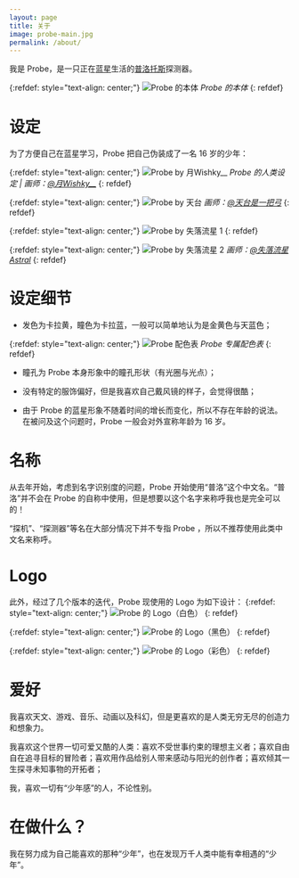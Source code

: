 ```yaml
---
layout: page
title: 关于
image: probe-main.jpg
permalink: /about/
---
```


我是 Probe，是一只正在[蓝星](https://zh.wikipedia.org/wiki/%E5%9C%B0%E7%90%83)生活的[普洛托斯](https://en.wikipedia.org/wiki/Races_of_StarCraft#Protoss)探测器。

{:refdef: style="text-align: center;"}
![Probe 的本体]({{site.baseurl}}/img/about/Probe_SC2.jpg)
*Probe 的本体*
{: refdef}

# 设定
为了方便自己在蓝星学习，Probe 把自己伪装成了一名 16 岁的少年：

{:refdef: style="text-align: center;"}
![Probe by 月Wishky__]({{site.baseurl}}/img/about/probe_setting.jpg)
*Probe 的人类设定 | 画师：[@月Wishky__](https://www.weibo.com/yuewishky)*
{: refdef}

{:refdef: style="text-align: center;"}
![Probe by 天台]({{site.baseurl}}/img/about/probe_by_tiantai.jpg)
*画师：[@天台是一把弓](https://www.weibo.com/u/5711418263)*
{: refdef}

{:refdef: style="text-align: center;"}
![Probe by 失落流星 1]({{site.baseurl}}/img/about/probe_by_liuxing1.jpg)
{: refdef}

{:refdef: style="text-align: center;"}
![Probe by 失落流星 2]({{site.baseurl}}/img/about/probe_by_liuxing2.jpg)
*画师：[@失落流星Astral](https://www.weibo.com/u/6124552807)*
{: refdef}

# 设定细节
* 发色为卡拉黄，瞳色为卡拉蓝，一般可以简单地认为是金黄色与天蓝色；

{:refdef: style="text-align: center;"}
![Probe 配色表]({{site.baseurl}}/img/about/color_swatches.png)
*Probe 专属配色表*
{: refdef}

* 瞳孔为 Probe 本身形象中的瞳孔形状（有光圈与光点）；

* 没有特定的服饰偏好，但是我喜欢自己戴风镜的样子，会觉得很酷；

* 由于 Probe 的蓝星形象不随着时间的增长而变化，所以不存在年龄的说法。在被问及这个问题时，Probe 一般会对外宣称年龄为 16 岁。

# 名称
从去年开始，考虑到名字识别度的问题，Probe 开始使用“普洛”这个中文名。“普洛”并不会在 Probe 的自称中使用，但是想要以这个名字来称呼我也是完全可以的！

“探机”、“探测器”等名在大部分情况下并不专指 Probe ，所以不推荐使用此类中文名来称呼。

# Logo
此外，经过了几个版本的迭代，Probe 现使用的 Logo 为如下设计：
{:refdef: style="text-align: center;"}
![Probe 的 Logo（白色）]({{site.baseurl}}/img/about/probe-logo-white.png)
{: refdef}

{:refdef: style="text-align: center;"}
![Probe 的 Logo（黑色）]({{site.baseurl}}/img/about/probe-logo-black.png)
{: refdef}

{:refdef: style="text-align: center;"}
![Probe 的 Logo（彩色）]({{site.baseurl}}/img/about/probe-logo-chromatic.png)
{: refdef}

# 爱好
我喜欢天文、游戏、音乐、动画以及科幻，但是更喜欢的是人类无穷无尽的创造力和想象力。

我喜欢这个世界一切可爱又酷的人类：喜欢不受世事约束的理想主义者；喜欢自由自在追寻目标的冒险者；喜欢用作品给别人带来感动与阳光的创作者；喜欢倾其一生探寻未知事物的开拓者；

我，喜欢一切有“少年感”的人，不论性别。

# 在做什么？
我在努力成为自己能喜欢的那种“少年”，也在发现万千人类中能有幸相遇的“少年”。






